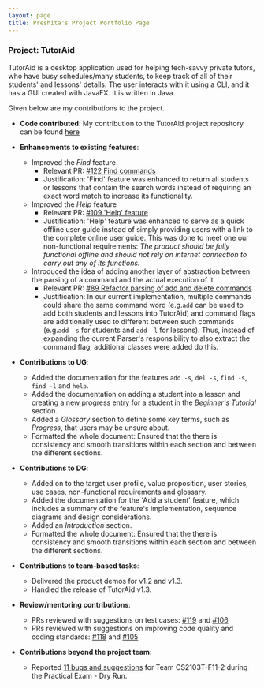 ```yaml
---
layout: page
title: Preshita's Project Portfolio Page
---
```


### Project: TutorAid

TutorAid is a desktop application used for helping tech-savvy private tutors, who have busy schedules/many students, to keep track of all of their students' and lessons' details. 
The user interacts with it using a CLI, and it has a GUI created with JavaFX. It is written in Java.

Given below are my contributions to the project.
 
* **Code contributed**:
  My contribution to the TutorAid project repository can be found [here](https://nus-cs2103-ay2122s1.github.io/tp-dashboard/?search=preshita01&sort=groupTitle&sortWithin=title&timeframe=commit&mergegroup=&groupSelect=groupByRepos&breakdown=true&checkedFileTypes=docs~functional-code~test-code~other&since=2021-09-17)
  
* **Enhancements to existing features**:
  * Improved the _Find_ feature
    - Relevant PR: [#122 Find commands](https://github.com/AY2122S1-CS2103T-W16-3/tp/pull/122)
    - Justification: 'Find' feature was enhanced to return all students or lessons that contain the search words instead of requiring an exact word match to increase its functionality.
  * Improved the _Help_ feature
    - Relevant PR: [#109 'Help' feature](https://github.com/AY2122S1-CS2103T-W16-3/tp/pull/109)
    - Justification: 'Help' feature was enhanced to serve as a quick offline user guide instead of simply providing users with a link to the complete online user guide. This was done to meet one our non-functional requirements: 
      *The product should be fully functional offline and should not rely on internet connection to carry out any of its functions.* 
  * Introduced the idea of adding another layer of abstraction between the parsing of a command and the actual execution of it
    - Relevant PR: [#89 Refactor parsing of add and delete commands](https://github.com/AY2122S1-CS2103T-W16-3/tp/pull/89)
    - Justification: In our current implementation, multiple commands could share the same command word (e.g.`add` can be used to add both students and lessons into TutorAid) and command flags are additionally used to different between such commands (e.g.`add -s` for students and `add -l` for lessons). 
      Thus, instead of expanding the current Parser's responsibility to also extract the command flag, additional classes were added do this. 
      
* **Contributions to UG**:
  * Added the documentation for the features `add -s`, `del -s`, `find -s`, `find -l` and `help`.
  * Added the documentation on adding a student into a lesson and creating a new progress entry for a student in the _Beginner's Tutorial_ section.
  * Added a _Glossary_ section to define some key terms, such as _Progress_, that users may be unsure about.
  * Formatted the whole document: Ensured that the there is consistency and smooth transitions within each section and between the different sections. 
  
* **Contributions to DG**:
  * Added on to the target user profile, value proposition, user stories, use cases, non-functional requirements and glossary.
  * Added the documentation for the 'Add a student' feature, which includes a summary of the feature's implementation, sequence diagrams and design considerations.
  * Added an _Introduction_ section. 
  * Formatted the whole document: Ensured that the there is consistency and smooth transitions within each section and between the different sections.

* **Contributions to team-based tasks**:
  * Delivered the product demos for v1.2 and v1.3.
  * Handled the release of TutorAid v1.3.  
  
* **Review/mentoring contributions**:
  * PRs reviewed with suggestions on test cases: [#119](https://github.com/AY2122S1-CS2103T-W16-3/tp/pull/119) and [#106](https://github.com/AY2122S1-CS2103T-W16-3/tp/pull/106)
  * PRs reviewed with suggestions on improving code quality and coding standards: [#118](https://github.com/AY2122S1-CS2103T-W16-3/tp/pull/118) and [#105](https://github.com/AY2122S1-CS2103T-W16-3/tp/pull/105)
  
* **Contributions beyond the project team**:
  * Reported [11 bugs and suggestions](https://github.com/Preshita01/ped/issues) for Team CS2103T-F11-2 during the Practical Exam - Dry Run.
